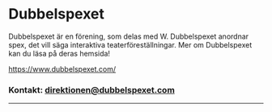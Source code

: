 # Dubbelspexet
Dubbelspexet är en förening, som delas med W. Dubbelspexet anordnar spex, det vill säga interaktiva teaterföreställningar. Mer om Dubbelspexet kan du läsa på deras hemsida!

https://www.dubbelspexet.com/

### Kontakt: direktionen@dubbelspexet.com
---